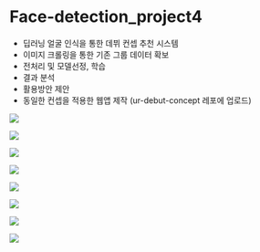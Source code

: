 # Face-detection_project4
- 딥러닝 얼굴 인식을 통한 데뷔 컨셉 추천 시스템
- 이미지 크롤링을 통한 기존 그룹 데이터 확보
- 전처리 및 모델선정, 학습
- 결과 분석
- 활용방안 제안
- 동일한 컨셉을 적용한 웹앱 제작 (ur-debut-concept 레포에 업로드)


![](https://images.velog.io/images/hability24/post/cc18b4f9-b24c-4c5a-a979-481749ab91c6/image.png)

![](https://images.velog.io/images/hability24/post/5e25953b-7e3b-4a15-b284-3c1f963db774/image.png)

![](https://images.velog.io/images/hability24/post/909d1536-3890-4895-960b-cd6717d0bf8b/image.png)

![](https://images.velog.io/images/hability24/post/737f7737-1c74-446c-b73b-daf80c11c2c3/image.png)

![](https://images.velog.io/images/hability24/post/3b1733cf-07b0-4547-8228-1b1739ff416b/image.png)

![](https://images.velog.io/images/hability24/post/d625d30d-c0d3-475b-b948-6820a86fe0af/image.png)

![](https://images.velog.io/images/hability24/post/90039407-965b-45fa-9988-9de759674eed/image.png)

![](https://images.velog.io/images/hability24/post/00caf5d7-ab7a-49c5-b261-e7c32b76eb2d/image.png)
